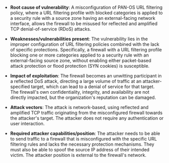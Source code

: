 - **Root cause of vulnerability**: A misconfiguration of PAN-OS URL filtering policy, where a URL filtering profile with blocked categories is applied to a security rule with a source zone having an external-facing network interface, allows the firewall to be misused for reflected and amplified TCP denial-of-service (RDoS) attacks.

- **Weaknesses/vulnerabilities present**: The vulnerability lies in the improper configuration of URL filtering policies combined with the lack of specific protections. Specifically, a firewall with a URL filtering profile blocking one or more categories applied to a security rule with an external-facing source zone, without enabling either packet-based attack protection or flood protection (SYN cookies) is susceptible.

- **Impact of exploitation**: The firewall becomes an unwitting participant in a reflected DoS attack, directing a large volume of traffic at an attacker-specified target, which can lead to a denial of service for that target. The firewall's own confidentiality, integrity, and availability are not directly impacted, but the organization's reputation can be damaged.

- **Attack vectors**: The attack is network-based, using reflected and amplified TCP traffic originating from the misconfigured firewall towards the attacker's target. The attacker does not require any authentication or user interaction.

- **Required attacker capabilities/position**: The attacker needs to be able to send traffic to a firewall that is misconfigured with the specific URL filtering rules and lacks the necessary protection mechanisms. They must also be able to spoof the source IP address of their intended victim. The attacker position is external to the firewall's network.